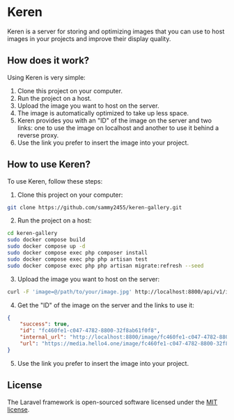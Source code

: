 # Keren

Keren is a server for storing and optimizing images that you can use to host images in your projects and improve their display quality.

## How does it work?

Using Keren is very simple:

1. Clone this project on your computer.
2. Run the project on a host.
3. Upload the image you want to host on the server.
4. The image is automatically optimized to take up less space.
5. Keren provides you with an "ID" of the image on the server and two links: one to use the image on localhost and another to use it behind a reverse proxy.
6. Use the link you prefer to insert the image into your project.

## How to use Keren?

To use Keren, follow these steps:

1. Clone this project on your computer:

```sh
git clone https://github.com/sammy2455/keren-gallery.git
```

2. Run the project on a host:

```sh
cd keren-gallery
sudo docker compose build
sudo docker compose up -d
sudo docker compose exec php composer install
sudo docker compose exec php php artisan test
sudo docker compose exec php php artisan migrate:refresh --seed
```

3. Upload the image you want to host on the server:

```bash
curl -F 'image=@/path/to/your/image.jpg' http://localhost:8800/api/v1/image/upload
```

4. Get the "ID" of the image on the server and the links to use it:

```json
{
    "success": true,
    "id": "fc460fe1-c047-4782-8800-32f8ab61f0f8",
    "internal_url": "http://localhost:8800/image/fc460fe1-c047-4782-8800-32f8ab61f0f8",
    "url": "https://media.hello4.one/image/fc460fe1-c047-4782-8800-32f8ab61f0f8"
}
```

5. Use the link you prefer to insert the image into your project.

## License

The Laravel framework is open-sourced software licensed under the [MIT license](https://opensource.org/licenses/MIT).

